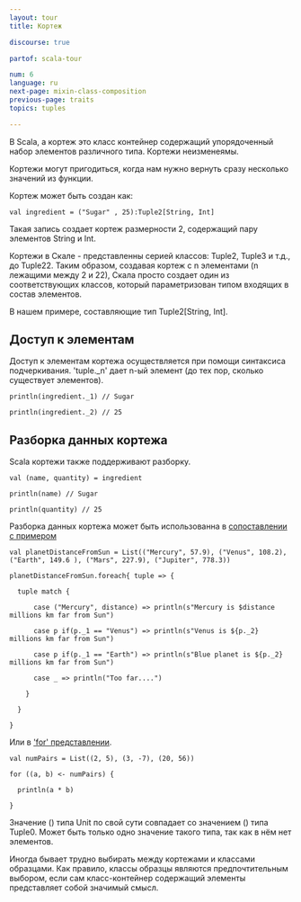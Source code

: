 ```yaml
---
layout: tour
title: Кортеж

discourse: true

partof: scala-tour

num: 6
language: ru
next-page: mixin-class-composition
previous-page: traits
topics: tuples

---
```


В Scala, a кортеж это класс контейнер содержащий упорядоченный набор элементов различного типа. 
Кортежи неизменеямы. 

Кортежи могут пригодиться, когда нам нужно вернуть сразу несколько значений из функции.

Кортеж может быть создан как:

```tut
val ingredient = ("Sugar" , 25):Tuple2[String, Int]
```
Такая запись создает кортеж размерности 2, содержащий пару элементов String и Int.

Кортежи в Скале - представленны серией классов: Tuple2, Tuple3 и т.д., до Tuple22.
Таким образом, создавая кортеж с n элементами (n лежащими между 2 и 22), Скала просто создает один из соответствующих классов, который параметризован типом входящих в состав элементов.

В нашем примере, составляющие тип Tuple2[String, Int].

## Доступ к элементам

Доступ к элементам кортежа осуществляется при помощи синтаксиса подчеркивания.
'tuple._n' дает n-ый элемент (до тех пор, сколько существует элементов).

```tut
println(ingredient._1) // Sugar

println(ingredient._2) // 25
```

## Разборка данных кортежа

Scala кортежи также поддерживают разборку.

```tut
val (name, quantity) = ingredient

println(name) // Sugar

println(quantity) // 25
```

Разборка данных кортежа может быть использованна в [сопоставлении с примером](pattern-matching.html)

```tut
val planetDistanceFromSun = List(("Mercury", 57.9), ("Venus", 108.2), ("Earth", 149.6 ), ("Mars", 227.9), ("Jupiter", 778.3))

planetDistanceFromSun.foreach{ tuple => {
  
  tuple match {
    
      case ("Mercury", distance) => println(s"Mercury is $distance millions km far from Sun")
      
      case p if(p._1 == "Venus") => println(s"Venus is ${p._2} millions km far from Sun")
      
      case p if(p._1 == "Earth") => println(s"Blue planet is ${p._2} millions km far from Sun")
      
      case _ => println("Too far....")
      
    }
    
  }
  
}
```

Или в ['for' представлении](for-comprehensions.html).

```tut
val numPairs = List((2, 5), (3, -7), (20, 56))

for ((a, b) <- numPairs) {

  println(a * b)
  
}
```

Значение () типа Unit по свой сути совпадает со значением () типа Tuple0. Может быть только одно значение такого типа, так как в нём нет элементов.

Иногда бывает трудно выбирать между кортежами и классами образцами. Как правило, классы образцы являются предпочтительным выбором, если сам класс-контейнер содержащий элементы представляет собой значимый смысл.
